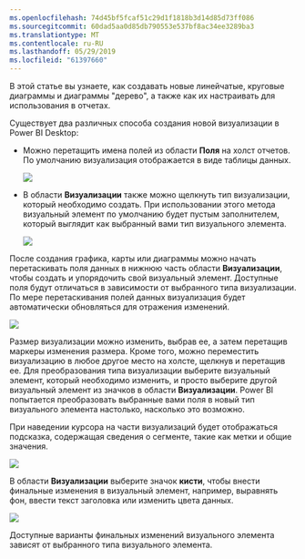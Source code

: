 ```yaml
---
ms.openlocfilehash: 74d45bf5fcaf51c29d1f1818b3d14d85d73ff086
ms.sourcegitcommit: 60dad5aa0d85db790553e537bf8ac34ee3289ba3
ms.translationtype: MT
ms.contentlocale: ru-RU
ms.lasthandoff: 05/29/2019
ms.locfileid: "61397660"
---
```

В этой статье вы узнаете, как создавать новые линейчатые, круговые диаграммы и диаграммы "дерево", а также как их настраивать для использования в отчетах.

Существует два различных способа создания новой визуализации в Power BI Desktop:

* Можно перетащить имена полей из области **Поля** на холст отчетов. По умолчанию визуализация отображается в виде таблицы данных.
  
  ![](media/3-2-create-customize-simple-visualizations/3-2_1.png)
* В области **Визуализации** также можно щелкнуть тип визуализации, который необходимо создать. При использовании этого метода визуальный элемент по умолчанию будет пустым заполнителем, который выглядит как выбранный вами тип визуального элемента.
  
  ![](media/3-2-create-customize-simple-visualizations/3-2_2.png)

После создания графика, карты или диаграммы можно начать перетаскивать поля данных в нижнюю часть области **Визуализации**, чтобы создать и упорядочить свой визуальный элемент. Доступные поля будут отличаться в зависимости от выбранного типа визуализации. По мере перетаскивания полей данных визуализация будет автоматически обновляться для отражения изменений.

![](media/3-2-create-customize-simple-visualizations/3-2_3.png)

Размер визуализации можно изменить, выбрав ее, а затем перетащив маркеры изменения размера. Кроме того, можно переместить визуализацию в любое другое место на холсте, щелкнув и перетащив ее. Для преобразования типа визуализации выберите визуальный элемент, который необходимо изменить, и просто выберите другой визуальный элемент из значков в области **Визуализации**. Power BI попытается преобразовать выбранные вами поля в новый тип визуального элемента настолько, насколько это возможно.

При наведении курсора на части визуализаций будет отображаться подсказка, содержащая сведения о сегменте, такие как метки и общие значения.

![](media/3-2-create-customize-simple-visualizations/3-2_4.png)

В области **Визуализации** выберите значок **кисти**, чтобы внести финальные изменения в визуальный элемент, например, выравнять фон, ввести текст заголовка или изменить цвета данных.

![](media/3-2-create-customize-simple-visualizations/3-2_5.png)

Доступные варианты финальных изменений визуального элемента зависят от выбранного типа визуального элемента.

